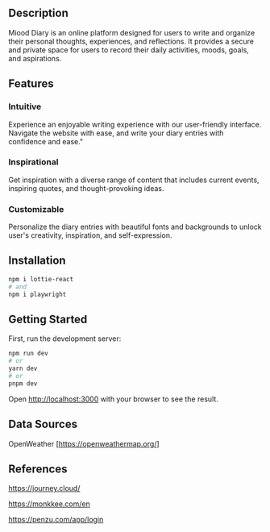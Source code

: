 ## Description
Miood Diary is an online platform designed for users to write and organize their personal thoughts, experiences, and reflections. It provides a secure and private space for users to record their daily activities, moods, goals, and aspirations.

## Features
### Intuitive
Experience an enjoyable writing experience with our user-friendly interface. Navigate the website with ease, and write your diary entries with confidence and ease."
### Inspirational
Get inspiration with a diverse range of content that includes current events, inspiring quotes, and thought-provoking ideas. 

### Customizable
Personalize the diary entries with beautiful fonts and backgrounds to unlock user's creativity, inspiration, and self-expression.

## Installation

```bash
npm i lottie-react
# and
npm i playwright
```
## Getting Started

First, run the development server:

```bash
npm run dev
# or
yarn dev
# or
pnpm dev
```

Open [http://localhost:3000](http://localhost:3000) with your browser to see the result.

## Data Sources
OpenWeather [https://openweathermap.org/]

## References
https://journey.cloud/

https://monkkee.com/en

https://penzu.com/app/login
